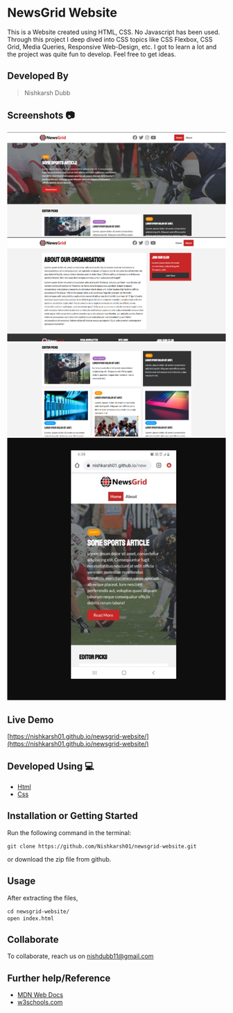 # NewsGrid Website
This is a Website created using HTML, CSS. No Javascript has been used. Through this project I deep dived into CSS topics like CSS Flexbox, CSS Grid, Media Queries, Responsive Web-Design, etc. I got to learn a lot and the project was quite fun to develop.
Feel free to get ideas.

## Developed By 
> Nishkarsh Dubb

## Screenshots 📷

![Website Desktop Screenshot 1](img/screenshots/1.png)
![Website Desktop Screenshot 2](img/screenshots/2.png)
![Website Desktop Screenshot 3](img/screenshots/3.png)
![Website Mobile Screenshot](img/screenshots/4.jpg)


## Live Demo 

 [https://nishkarsh01.github.io/newsgrid-website/](https://nishkarsh01.github.io/newsgrid-website/)

## Developed Using 💻

+ [Html](https://developer.mozilla.org/en-US/docs/Web/HTML)
+ [Css](https://developer.mozilla.org/en-US/docs/Web/CSS)

## Installation or Getting Started

Run the following command in the terminal:

	git clone https://github.com/Nishkarsh01/newsgrid-website.git
or download the zip file from github.
    

## Usage
After extracting the files,

    cd newsgrid-website/
    open index.html

## Collaborate
To collaborate, reach us on [nishdubb11@gmail.com]()

## Further help/Reference

+ [MDN Web Docs](https://developer.mozilla.org/en-US/)
+ [w3schools.com](https://www.w3schools.com/)
    






